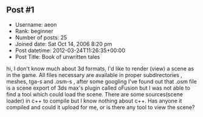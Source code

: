 ## Post #1
- Username: aeon
- Rank: beginner
- Number of posts: 25
- Joined date: Sat Oct 14, 2006 8:20 pm
- Post datetime: 2012-03-24T11:26:35+00:00
- Post Title: Book of unwritten tales

hi, I don't know much about 3d formats,  I'd like to render (view) a scene as in the game. 
All files necessary are available in proper subdirectories , meshes, tga-s and .osm-s , after some googling I've found out that .osm file is a scene export of 3ds max's plugin called oFusion but I was not able to find a tool which could load the scene. There are some sources(scene loader) in c++ to compile but I know nothing about c++. Has anyone it compiled and could it upload for me, or is there any tool to view the scene?
